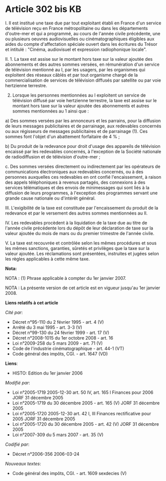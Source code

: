 # Article 302 bis KB

I. Il est institué une taxe due par tout exploitant établi en France d'un service de télévision reçu en France métropolitaine
ou dans les départements d'outre-mer et qui a programmé, au cours de l'année civile précédente, une ou plusieurs oeuvres
audiovisuelles ou cinématographiques éligibles aux aides du compte d'affectation spéciale ouvert dans les écritures du Trésor
et intitulé : "Cinéma, audiovisuel et expression radiophonique locale".

II. 1. La taxe est assise sur le montant hors taxe sur la valeur ajoutée des abonnements et des autres sommes versées, en
rémunération d'un service de télévision mentionné au I, par les usagers, par les organismes qui exploitent des réseaux câblés
et par tout organisme chargé de la commercialisation de services de télévision diffusés par satellite ou par voie hertzienne
terrestre.

2. Lorsque les personnes mentionnées au I exploitent un service de télévision diffusé par voie hertzienne terrestre, la taxe
est assise sur le montant hors taxe sur la valeur ajoutée des abonnements et autres sommes mentionnées au 1 ainsi que :

a) Des sommes versées par les annonceurs et les parrains, pour la diffusion de leurs messages publicitaires et de parrainage,
aux redevables concernés ou aux régisseurs de messages publicitaires et de parrainage (1). Ces sommes font l'objet d'un
abattement forfaitaire de 4 % ;

b) Du produit de la redevance pour droit d'usage des appareils de télévision encaissé par les redevables concernés, à
l'exception de la Société nationale de radiodiffusion et de télévision d'outre-mer ;

c. Des sommes versées directement ou indirectement par les opérateurs de communications électroniques aux redevables
concernés, ou à des personnes auxquelles ces redevables en ont confié l'encaissement, à raison des appels téléphoniques à
revenus partagés, des connexions à des services télématiques et des envois de minimessages qui sont liés à la diffusion de
leurs programmes, à l'exception des programmes servant une grande cause nationale ou d'intérêt général.

III. L'exigibilité de la taxe est constituée par l'encaissement du produit de la redevance et par le versement des autres
sommes mentionnées au II.

IV. Les redevables procèdent à la liquidation de la taxe due au titre de l'année civile précédente lors du dépôt de leur
déclaration de taxe sur la valeur ajoutée du mois de mars ou du premier trimestre de l'année civile.

V. La taxe est recouvrée et contrôlée selon les mêmes procédures et sous les mêmes sanctions, garanties, sûretés et
privilèges que la taxe sur la valeur ajoutée. Les réclamations sont présentées, instruites et jugées selon les règles
applicables à cette même taxe.

**Nota:**

NOTA : (1) Phrase applicable à compter du 1er janvier 2007.

NOTA : La présente version de cet article est en vigueur jusqu'au 1er janvier 2008.

**Liens relatifs à cet article**

_Cité par_:

  - Décret n°95-110 du 2 février 1995 - art. 4 (V)
  - Arrêté du 3 mai 1995 - art. 3-3 (V)
  - Décret n°99-130 du 24 février 1999 - art. 17 (V)
  - Décret n°2008-1015 du 1er octobre 2008 - art. 16
  - Loi n°2009-258 du 5 mars 2009 - art. 71 (V)
  - Code de l'industrie cinématographique - art. 44-1 (VT)
  - Code général des impôts, CGI. - art. 1647 (VD)

**Liens**:

  - HISTO: Edition du 1er janvier 2006

_Modifié par_:

  - Loi n°2005-1719 2005-12-30 art. 50 IV, art. 165 I Finances pour 2006 JORF 31 décembre 2005
  - Loi n°2005-1719 du 30 décembre 2005 - art. 165 (V) JORF 31 décembre 2005
  - Loi n°2005-1720 2005-12-30 art. 42 I, III Finances rectificative pour 2005 JORF 31 décembre 2005
  - Loi n°2005-1720 du 30 décembre 2005 - art. 42 (V) JORF 31 décembre 2005
  - Loi n°2007-309 du 5 mars 2007 - art. 35 (V)

_Codifié par_:

  - Décret n°2006-356 2006-03-24

_Nouveaux textes_:

  - Code général des impôts, CGI. - art. 1609 sexdecies (V)
